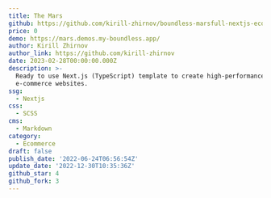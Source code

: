 ```yaml
---
title: The Mars
github: https://github.com/kirill-zhirnov/boundless-marsfull-nextjs-ecommerce-template
price: 0
demo: https://mars.demos.my-boundless.app/
author: Kirill Zhirnov
author_link: https://github.com/kirill-zhirnov
date: 2023-02-28T00:00:00.000Z
description: >-
  Ready to use Next.js (TypeScript) template to create high-performance
  e-commerce websites.
ssg:
  - Nextjs
css:
  - SCSS
cms:
  - Markdown
category:
  - Ecommerce
draft: false
publish_date: '2022-06-24T06:56:54Z'
update_date: '2022-12-30T10:35:36Z'
github_star: 4
github_fork: 3
---
```


